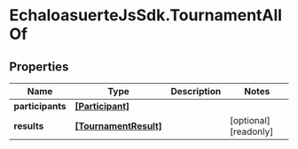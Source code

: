 # EchaloasuerteJsSdk.TournamentAllOf

## Properties

Name | Type | Description | Notes
------------ | ------------- | ------------- | -------------
**participants** | [**[Participant]**](Participant.md) |  | 
**results** | [**[TournamentResult]**](TournamentResult.md) |  | [optional] [readonly] 


